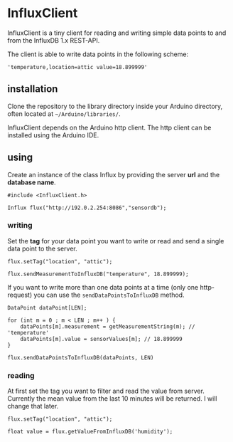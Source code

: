 # InfluxClient

InfluxClient is a tiny client for reading and writing simple data points to and from the  InfluxDB 1.x REST-API.

The client is able to write data points in the following scheme:

`'temperature,location=attic value=18.899999'`

## installation

Clone the repository to the library directory inside your Arduino directory, often
located at  `~/Arduino/libraries/`.

InfluxClient depends on the Arduino http client. The http client can be
installed using the Arduino IDE.

## using

Create an instance of the class Influx by providing the
server **url** and the **database name**.

```
#include <InfluxClient.h>

Influx flux("http://192.0.2.254:8086","sensordb");
```

### writing

Set the **tag** for your data point you want to write or read and send a single
data point to the server.

```
flux.setTag("location", "attic");

flux.sendMeasurementToInfluxDB("temperature", 18.899999);
```

If you want to write more than one data points at a time (only one http-request)
you can use the `sendDataPointsToInfluxDB` method.

```
DataPoint dataPoint[LEN];

for (int m = 0 ; m < LEN ; m++ ) {
    dataPoints[m].measurement = getMeasurementString(m); // 'temperature'
    dataPoints[m].value = sensorValues[m]; // 18.899999
}

flux.sendDataPointsToInfluxDB(dataPoints, LEN)
```

### reading

At first set the tag you want to filter and read the value from server. Currently
the mean value from the last 10 minutes will be returned. I will change that later.

```
flux.setTag("location", "attic");

float value = flux.getValueFromInfluxDB('humidity');
```
